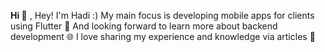 **Hi 👋** ,
Hey! I'm Hadi :)
My main focus is developing mobile apps for clients using Flutter 💙
And looking forward to learn more about backend development 🌐
I love sharing my experience and knowledge via articles 📝

